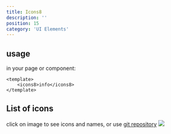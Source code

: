 ```yaml
---
title: Icons8
description: ''
position: 15
category: 'UI Elements'
---
```

## usage 
in your page or component: 

```js[component.vue]
<template>
	<icons8>info</icons8>
</template>
```

## List of icons
click on image to see icons and names, or use [git repository](https://github.com/icons8/flat-color-icons)
[![](/content/icons8.png)](https://icons8.github.io/flat-color-icons/)